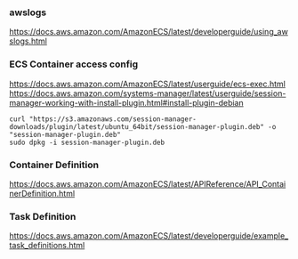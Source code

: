 ### awslogs
https://docs.aws.amazon.com/AmazonECS/latest/developerguide/using_awslogs.html

### ECS Container access config
https://docs.aws.amazon.com/AmazonECS/latest/userguide/ecs-exec.html<br>
https://docs.aws.amazon.com/systems-manager/latest/userguide/session-manager-working-with-install-plugin.html#install-plugin-debian

~~~
curl "https://s3.amazonaws.com/session-manager-downloads/plugin/latest/ubuntu_64bit/session-manager-plugin.deb" -o "session-manager-plugin.deb"
sudo dpkg -i session-manager-plugin.deb
~~~

### Container Definition
https://docs.aws.amazon.com/AmazonECS/latest/APIReference/API_ContainerDefinition.html

### Task Definition
https://docs.aws.amazon.com/AmazonECS/latest/developerguide/example_task_definitions.html
